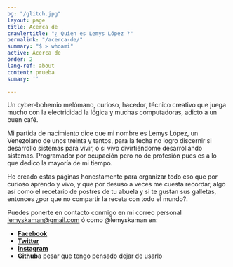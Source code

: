 ```yaml
---
bg: "/glitch.jpg"
layout: page
title: Acerca de
crawlertitle: "¿ Quien es Lemys López ?"
permalink: "/acerca-de/"
summary: "$ > whoami"
active: Acerca de
order: 2
lang-ref: about
content: prueba
sumary: ''

---
```

Un cyber-bohemio melómano, curioso, hacedor, técnico creativo que juega mucho con la electricidad la lógica y muchas computadoras, adicto a un buen café.

Mi partida de nacimiento dice que mi nombre es Lemys López, un Venezolano de unos treinta y tantos, para la fecha no logro discernir si desarrollo sistemas para vivir, o si vivo divirtiéndome desarrollando sistemas. Programador por ocupación pero no de profesión pues es a lo que dedico la mayoría de mi tiempo.

He creado estas páginas honestamente para organizar todo eso que por curioso aprendo y vivo, y que por desuso a veces me cuesta recordar, algo así como el recetario de postres de tu abuela y si te gustan sus galletas, entonces ¿por que no compartir la receta con todo el mundo?.

Puedes ponerte en contacto conmigo en mi correo personal [lemyskaman@gmail.com](mailto:lemyskaman@gmail.com) ó como @lemyskaman en:

* [**Facebook**](https://www.facebook.com/lemyskaman "Facebook")
* [**Twitter**](https://twitter.com/lemyskaman)
* [**Instagram**](https://www.instagram.com/lemyskaman/ "Instagram")
* [**Github**](http://github.com/lemyskaman/ "Github")a pesar que tengo pensado dejar de usarlo